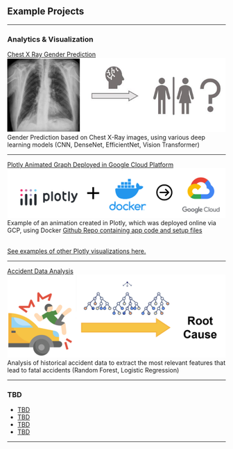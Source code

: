 ## Example Projects

---

### Analytics & Visualization

[Chest X Ray Gender Prediction](DeepLearningProject/XRay)
<a href="DeepLearningProject/XRay"><img src="images/xray.JPG?raw=true"/> </a><br>
Gender Prediction based on Chest X-Ray images, using various deep learning models (CNN, DenseNet, EfficientNet, Vision Transformer) <br>

---
[Plotly Animated Graph Deployed in Google Cloud Platform](https://plotlygraphno3-rsdqqpj3ga-nn.a.run.app/) 
<a href="https://plotlygraphno3-rsdqqpj3ga-nn.a.run.app/"><img src="images/plotlygcp.png?raw=true"/></a> <br>
Example of an animation created in Plotly, which was deployed online via GCP, using Docker [Github Repo containing app code and setup files](https://github.com/tberbeka/PlotlyGraphDeployment) <br> <br>

[See examples of other Plotly visualizations here.](https://plotlygraphno3-rsdqqpj3ga-nn.a.run.app/) <br>

---
[Accident Data Analysis](/pdf/Accident_RandomForest.pdf) 
<a href="/pdf/Accident_RandomForest.pdf"> <img src="images/rootcauseforest.png?raw=true"/> </a> <br>
Analysis of historical accident data to extract the most relevant features that lead to fatal accidents (Random Forest, Logistic Regression)

---

### TBD

- [TBD](/vertopal.com_Project_Final_Tomasz_Berbeka/68996618df9549afb56ff31830c1a777.md)
- [TBD](/Visu_test_1.html)
- [TBD](/Visu_test_1)
- [TBD](/Visu_test_1)


---
